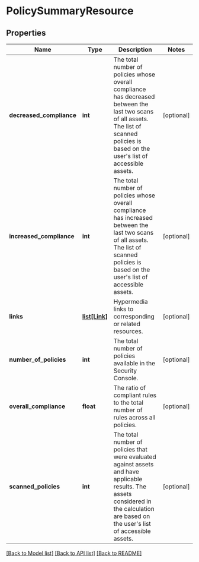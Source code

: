 # PolicySummaryResource

## Properties
Name | Type | Description | Notes
------------ | ------------- | ------------- | -------------
**decreased_compliance** | **int** | The total number of policies whose overall compliance has decreased between the last two scans of all assets. The list of scanned policies is based on the user&#x27;s list of accessible assets. | [optional] 
**increased_compliance** | **int** | The total number of policies whose overall compliance has increased between the last two scans of all assets. The list of scanned policies is based on the user&#x27;s list of accessible assets. | [optional] 
**links** | [**list[Link]**](Link.md) | Hypermedia links to corresponding or related resources. | [optional] 
**number_of_policies** | **int** | The total number of policies available in the Security Console. | [optional] 
**overall_compliance** | **float** | The ratio of compliant rules to the total number of rules across all policies. | [optional] 
**scanned_policies** | **int** | The total number of policies that were evaluated against assets and have applicable results. The assets considered in the calculation are based on the user&#x27;s list of accessible assets. | [optional] 

[[Back to Model list]](../README.md#documentation-for-models) [[Back to API list]](../README.md#documentation-for-api-endpoints) [[Back to README]](../README.md)

